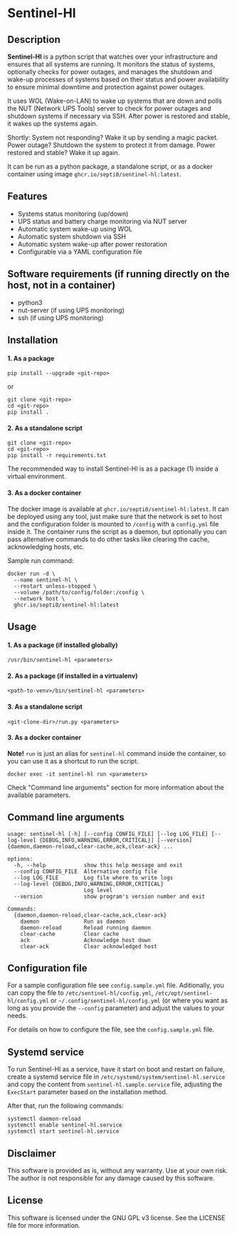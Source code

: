 # Sentinel-Hl

## Description

**Sentinel-Hl** is a python script that watches over your infrastructure and ensures that all systems are running. It monitors the status of systems, optionally checks for power outages, and manages the shutdown and wake-up processes of systems based on their status and power availability to ensure minimal downtime and protection against power outages.

It uses WOL (Wake-on-LAN) to wake up systems that are down and polls the NUT (Network UPS Tools) server to check for power outages and shutdown systems if necessary via SSH. After power is restored and stable, it wakes up the systems again.

Shortly: System not responding? Wake it up by sending a magic packet. Power outage? Shutdown the system to protect it from damage. Power restored and stable? Wake it up again.

It can be run as a python package, a standalone script, or as a docker container using image `ghcr.io/septi0/sentinel-hl:latest`.

## Features
- Systems status monitoring (up/down)
- UPS status and battery charge monitoring via NUT server
- Automatic system wake-up using WOL
- Automatic system shutdown via SSH
- Automatic system wake-up after power restoration
- Configurable via a YAML configuration file

## Software requirements (if running directly on the host, not in a container)

- python3
- nut-server (if using UPS monitoring)
- ssh (if using UPS monitoring)

## Installation

#### 1. As a package

```
pip install --upgrade <git-repo>
```

or 

```
git clone <git-repo>
cd <git-repo>
pip install .
```

#### 2. As a standalone script

```
git clone <git-repo>
cd <git-repo>
pip install -r requirements.txt
```

The recommended way to install Sentinel-Hl is as a package (1) inside a virtual environment.

#### 3. As a docker container
The docker image is available at `ghcr.io/septi0/sentinel-hl:latest`. It can be deployed using any tool, just make sure that the network is set to host and the configuration folder is mounted to `/config` with a `config.yml` file inside it. The container runs the script as a daemon, but optionally you can pass alternative commands to do other tasks like clearing the cache, acknowledging hosts, etc.

Sample run command:
```
docker run -d \
  --name sentinel-hl \
  --restart unless-stopped \
  --volume /path/to/config/folder:/config \
  --network host \
  ghcr.io/septi0/sentinel-hl:latest
```

## Usage

#### 1. As a package (if installed globally)

```
/usr/bin/sentinel-hl <parameters>
```

#### 2. As a package (if installed in a virtualenv)

```
<path-to-venv>/bin/sentinel-hl <parameters>
```

#### 3. As a standalone script

```
<git-clone-dir>/run.py <parameters>
```

#### 3. As a docker container

**Note!** `run` is just an alias for `sentinel-hl` command inside the container, so you can use it as a shortcut to run the script.

```
docker exec -it sentinel-hl run <parameters>
```

Check "Command line arguments" section for more information about the available parameters.

## Command line arguments

```
usage: sentinel-hl [-h] [--config CONFIG_FILE] [--log LOG_FILE] [--log-level {DEBUG,INFO,WARNING,ERROR,CRITICAL}] [--version] {daemon,daemon-reload,clear-cache,ack,clear-ack} ...

options:
  -h, --help            show this help message and exit
  --config CONFIG_FILE  Alternative config file
  --log LOG_FILE        Log file where to write logs
  --log-level {DEBUG,INFO,WARNING,ERROR,CRITICAL}
                        Log level
  --version             show program's version number and exit

Commands:
  {daemon,daemon-reload,clear-cache,ack,clear-ack}
    daemon              Run as daemon
    daemon-reload       Reload running daemon
    clear-cache         Clear cache
    ack                 Acknowledge host down
    clear-ack           Clear acknowledged host
```

## Configuration file

For a sample configuration file see `config.sample.yml` file. Aditionally, you can copy the file to `/etc/sentinel-hl/config.yml`, `/etc/opt/sentinel-hl/config.yml` or `~/.config/sentinel-hl/config.yml` (or where you want as long as you provide the `--config` parameter) and adjust the values to your needs.

For details on how to configure the file, see the `config.sample.yml` file.

## Systemd service

To run Sentinel-Hl as a service, have it start on boot and restart on failure, create a systemd service file in `/etc/systemd/system/sentinel-hl.service` and copy the content from `sentinel-hl.sample.service` file, adjusting the `ExecStart` parameter based on the installation method.

After that, run the following commands:

```
systemctl daemon-reload
systemctl enable sentinel-hl.service
systemctl start sentinel-hl.service
```

## Disclaimer

This software is provided as is, without any warranty. Use at your own risk. The author is not responsible for any damage caused by this software.

## License

This software is licensed under the GNU GPL v3 license. See the LICENSE file for more information.